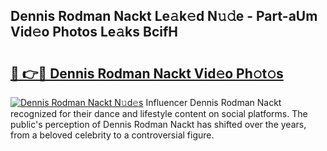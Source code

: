 ## Dennis Rodman Nackt Le𝚊k𝚎d N𝚞𝚍e - Part-aUm Vid𝚎o Photos Le𝚊ks BcifH

# <h2><a href="http://fb6b9tw.evod.top/?m=Dennis+Rodman+Nackt">🔗 👉🔴 Dennis Rodman Nackt Vid𝚎o Ph𝚘t𝚘s</a></h2>

[![Dennis Rodman Nackt N𝚞d𝚎s](https://i.imgur.com/8V9OHl7.gif)](http://fb6b9tw.evod.top/?m=Dennis+Rodman+Nackt)
Influencer Dennis Rodman Nackt recognized for their dance and lifestyle content on social platforms. The public's perception of Dennis Rodman Nackt has shifted over the years, from a beloved celebrity to a controversial figure. 
